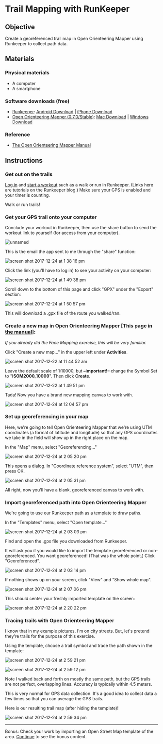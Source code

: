 # Trail Mapping with RunKeeper

## Objective

Create a georeferenced trail map in Open Orienteering Mapper using Runkeeper to collect path data.

## Materials

### Physical materials
* A computer
* A smartphone

### Software downloads (free)
* [Runkeeper](https://runkeeper.com/): [Android Download](https://play.google.com/store/apps/details?id=com.fitnesskeeper.runkeeper.pro) | [iPhone Download](https://itunes.apple.com/us/app/id300235330?mt=8)
* [Open Orienteering Mapper (0.7.0/Stable)](http://www.openorienteering.org/apps/mapper/): [Mac Download](https://github.com/OpenOrienteering/mapper/releases/download/v0.7.0/OpenOrienteering-Mapper-0.7.0-macOS.dmg) | [Windows Download](https://download.opensuse.org/repositories/home:/dg0yt/Windows/OpenOrienteering-Mapper_0.7.0-Windows-x64.exe)

### Reference
* [The Open Orienteering Mapper Manual](http://www.openorienteering.org/mapper-manual/pages/)

## Instructions

### Get out on the trails

[Log in](https://support.runkeeper.com/hc/en-us/articles/201109446-How-do-I-get-started-with-the-RunKeeper-App-on-my-iPhone-) and [start a workout](https://blog.runkeeper.com/8/the-beginners-guide-to-tracking-your-first-workout-in-runkeeper/) such as a walk or run in Runkeeper. (Links here are tutorials on the Runkeeper blog.) Make sure your GPS is enabled and your timer is counting.

Walk or run trails!

### Get your GPS trail onto your computer

Conclude your workout in Runkeeper, then use the share button to send the workout link to yourself (for access from your computer).

![unnamed](https://user-images.githubusercontent.com/454690/34329289-899443e0-e8af-11e7-8b46-118180ddff7e.png)

This is the email the app sent to me through the "share" function:

![screen shot 2017-12-24 at 1 38 16 pm](https://user-images.githubusercontent.com/454690/34329324-aabf3f7e-e8b0-11e7-83da-813b1bae73f7.png)

Click the link (you'll have to log in) to see your activity on your computer:

![screen shot 2017-12-24 at 1 49 38 pm](https://user-images.githubusercontent.com/454690/34329352-5125d7b0-e8b1-11e7-9686-cea7eb16ea33.png)

Scroll down to the bottom of this page and click "GPX" under the "Export" section:

![screen shot 2017-12-24 at 1 50 57 pm](https://user-images.githubusercontent.com/454690/34329360-cc3eaad0-e8b1-11e7-9ac1-3fc1e4f506f2.png)

This will download a .gpx file of the route you walked/ran.

### Create a new map in Open Orienteering Mapper [[This page in the manual]](http://www.openorienteering.org/mapper-manual/pages/new_map.html):

*If you already did the Face Mapping exercise, this will be very familiar.*

Click "Create a new map..." in the upper left under **Activities**.

![screen shot 2017-12-22 at 11 44 52 am](https://user-images.githubusercontent.com/454690/34310655-9a84f5ee-e70d-11e7-9129-9a9ce8e2e8da.png)

Leave the default scale of 1:10000, but **–important!–** change the Symbol Set to "**ISOM2000_10000**". Then click **Create**.

![screen shot 2017-12-22 at 1 49 51 pm](https://user-images.githubusercontent.com/454690/34313308-0c05ae3c-e71f-11e7-9874-183c244fa8e9.png)

Tada! Now you have a brand new mapping canvas to work with.

![screen shot 2017-12-24 at 12 04 57 pm](https://user-images.githubusercontent.com/454690/34328916-b3a37118-e8a2-11e7-8b96-ef607ab21981.png)

### Set up georeferencing in your map

Here, we're going to tell Open Orienteering Mapper that we're using UTM coordinates (a format of latitude and longitude) so that any GPS coordinates we take in the field will show up in the right place on the map.

In the "Map" menu, select "Georeferencing..."

![screen shot 2017-12-24 at 2 05 20 pm](https://user-images.githubusercontent.com/454690/34329407-c284c5c2-e8b3-11e7-8c03-d29f5fc98b5c.png)

This opens a dialog. In "Coordinate reference system", select "UTM", then press OK.

![screen shot 2017-12-24 at 2 05 31 pm](https://user-images.githubusercontent.com/454690/34329408-c29c7f28-e8b3-11e7-828f-597d01326a44.png)

All right, now you'll have a blank, georeferenced canvas to work with.

### Import georeferenced path into Open Orienteering Mapper

We're going to use our Runkeeper path as a template to draw paths.

In the "Templates" menu, select "Open template..."

![screen shot 2017-12-24 at 2 03 03 pm](https://user-images.githubusercontent.com/454690/34329405-c2533854-e8b3-11e7-9da2-60743be9492d.png)

Find and open the .gpx file you downloaded from Runkeeper.

It will ask you if you would like to import the template georeferenced or non-georeferenced. You want georeferenced! (That was the whole point.) Click "Georeferenced".

![screen shot 2017-12-24 at 2 03 14 pm](https://user-images.githubusercontent.com/454690/34329409-c2b3dff6-e8b3-11e7-9863-091d53234e79.png)

If nothing shows up on your screen, click "View" and "Show whole map".

![screen shot 2017-12-24 at 2 07 06 pm](https://user-images.githubusercontent.com/454690/34329406-c26db418-e8b3-11e7-9405-bcfc1486c142.png)

This should center your freshly imported template on the screen:

![screen shot 2017-12-24 at 2 20 22 pm](https://user-images.githubusercontent.com/454690/34329452-a002ea18-e8b5-11e7-9e1e-62e45744a3fe.png)

### Tracing trails with Open Orienteering Mapper

I know that in my example pictures, I'm on city streets. But, let's pretend they're trails for the purpose of this exercise.

Using the template, choose a trail symbol and trace the path shown in the template:

![screen shot 2017-12-24 at 2 59 21 pm](https://user-images.githubusercontent.com/454690/34329580-15af8348-e8bb-11e7-90ee-75f1c246ba4e.png)

![screen shot 2017-12-24 at 2 59 12 pm](https://user-images.githubusercontent.com/454690/34329582-15df2530-e8bb-11e7-8235-d6bc76b5927a.png)

Note I walked back and forth on mostly the same path, but the GPS trails are not perfect, overlapping lines. Accuracy is typically within 4.5 meters.

This is very normal for GPS data collection. It's a good idea to collect data a few times so that you can average the GPS trails.

Here is our resulting trail map (after hiding the template)!

![screen shot 2017-12-24 at 2 59 34 pm](https://user-images.githubusercontent.com/454690/34329581-15cb1d4c-e8bb-11e7-9acb-b5544a6db87e.png)

---
Bonus: Check your work by importing an Open Street Map template of the area. [Continue](1.5_Runkeeper_OSM.html) to see the bonus content.
